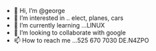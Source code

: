 - 👋 Hi, I’m @george
- 👀 I’m interested in .. elect, planes, cars  
- 🌱 I’m currently learning ...LINUX
- 💞️ I’m looking to collaborate with google
- 📫 How to reach me ...525 670 7030  DE.N4ZPO

<!---
teraquad/teraquad is a ✨ special ✨ repository because its `README.md` (this file) appears on your GitHub profile.
You can click the Preview link to take a look at your changes.
--->
